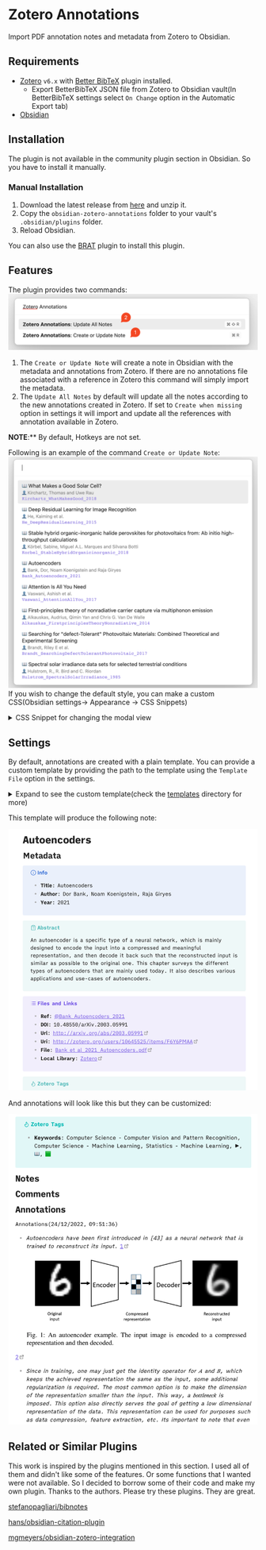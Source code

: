 # Zotero Annotations
Import PDF annotation notes and metadata from Zotero to Obsidian.

## Requirements
- [Zotero](https://www.zotero.org/) `v6.x` with [Better BibTeX](https://retorque.re/zotero-better-bibtex/) plugin installed.
    - Export BetterBibTeX JSON file from Zotero to Obsidian vault(In BetterBibTeX settings select `On Change` option in the Automatic Export tab)
- [Obsidian](https://obsidian.md/)

## Installation
The plugin is not available in the community plugin section in Obsidian. So you have to install it manually.
### Manual Installation
1. Download the latest release from [here](https://github.com/anoopkcn/obsidian-zotero-annotations/releases) and unzip it.
2. Copy the `obsidian-zotero-annotations` folder to your vault's `.obsidian/plugins` folder.
3. Reload Obsidian.

You can also use the [BRAT](https://github.com/TfTHacker/obsidian42-brat/) plugin to install this plugin.

## Features
The plugin provides two commands:
![command modal](./images/zotero_annotations_command_modal.png)

1. The `Create or Update Note` will create a note in Obsidian with the metadata and annotations from Zotero. If there are no annotations file associated with a reference in Zotero this command will simply import the metadata. 
2. The `Update All Notes` by default will update all the notes according to the new annotations created in Zotero.  If set to `Create when missing` option in settings it will import and update all the references with annotation available in Zotero. 

**NOTE**:** By default, Hotkeys are not set. 

Following is an example of the command `Create or Update Note`:
![reference modal](./images/zotero_annotations_reference_modal.png)
If you wish to change the default style, you can make a custom CSS(Obsidian settings-> Appearance -> CSS Snippets)

<details>
<summary>CSS Snippet for changing the modal view</summary>

```css
.zaTitle {
    /* my title style goes here */
}
.zaAuthors {
    /* my authors style goes here */
}
.zaCitekey {
    /* my citekey style goes here */
}
```
</details>

## Settings
By default, annotations are created with a plain template. You can provide a custom template by providing the path to the template using the `Template File` option in the settings. 

<details>
<summary>Expand to see the custom template(check the <a href="https://github.com/anoopkcn/obsidian-zotero-annotations/tree/main/templates" alt="templates">templates</a> directory for more)</summary>

```md
---
CiteKey: {{citationKey}}
Type: {{itemType}}
Title: '{{title}}'
Author: '{{author}}'
Publisher: '{{publisher}}'
Journal: '{{publicationTitle}}'
Year: {{year}} 
DOI: {{DOI}}
tags: reference
---

# {{title}}

## Metadata

>[!info] Info
>- **Title**: {{title}} 
>- **Author**: {{author}}
>- **Year**: {{year}} 

>[!abstract] Abstract
> {{abstractNote}}

> [!example] Files and Links 
>- **Ref**: [[@{{citationKey}}]]
>- **DOI**: {{DOI}}
>- **Url**: {{url}}
>- **Uri**: {{uri}}
>- **Eprint**: {{eprint}}
>- **File**: {{file}}
>- **Local Library**: [Zotero]({{localLibraryLink}})

> [!tip] Zotero Tags
>- **Keywords**: {{keywordsAll}}

## Notes

## Comments
{{UserNotes}}

## Annotations
{{PDFNotes}}
```
</details>

This template will produce the following note:

![reference page](./images/zotero_annotations_metadata.png)

And annotations will look like this but they can be customized:

![annotations page](./images/zotero_annotations_annotations.png)

## Related  or Similar Plugins
This work is inspired by the plugins mentioned in this section. I used all of them and didn't like some of the features. Or some functions that I wanted were not available. So I decided to borrow some of their code and make my own plugin. Thanks to the authors. Please try these plugins. They are great.

[stefanopagliari/bibnotes](https://github.com/stefanopagliari/bibnotes)

[hans/obsidian-citation-plugin](https://github.com/hans/obsidian-citation-plugin)

[mgmeyers/obsidian-zotero-integration](https://github.com/mgmeyers/obsidian-zotero-integration)